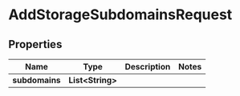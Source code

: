 

# AddStorageSubdomainsRequest


## Properties

| Name | Type | Description | Notes |
|------------ | ------------- | ------------- | -------------|
|**subdomains** | **List&lt;String&gt;** |  |  |



